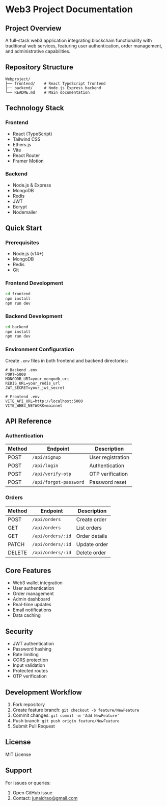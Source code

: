 # Web3 Project Documentation

## Project Overview
A full-stack web3 application integrating blockchain functionality with traditional web services, featuring user authentication, order management, and administrative capabilities.

## Repository Structure
```
Webproject/
├── frontend/    # React TypeScript frontend
├── backend/     # Node.js Express backend
└── README.md    # Main documentation
```

## Technology Stack

### Frontend
- React (TypeScript)
- Tailwind CSS
- Ethers.js
- Vite
- React Router
- Framer Motion

### Backend
- Node.js & Express
- MongoDB
- Redis
- JWT
- Bcrypt
- Nodemailer

## Quick Start

### Prerequisites
- Node.js (v14+)
- MongoDB
- Redis
- Git

### Frontend Development
```bash
cd frontend
npm install
npm run dev
```

### Backend Development
```bash
cd backend
npm install
npm run dev
```

### Environment Configuration
Create `.env` files in both frontend and backend directories:

```env
# Backend .env
PORT=5000
MONGODB_URI=your_mongodb_uri
REDIS_URL=your_redis_url
JWT_SECRET=your_jwt_secret

# Frontend .env
VITE_API_URL=http://localhost:5000
VITE_WEB3_NETWORK=mainnet
```

## API Reference

### Authentication
| Method | Endpoint | Description |
|--------|----------|-------------|
| POST | `/api/signup` | User registration |
| POST | `/api/login` | Authentication |
| POST | `/api/verify-otp` | OTP verification |
| POST | `/api/forgot-password` | Password reset |

### Orders
| Method | Endpoint | Description |
|--------|----------|-------------|
| POST | `/api/orders` | Create order |
| GET | `/api/orders` | List orders |
| GET | `/api/orders/:id` | Order details |
| PATCH | `/api/orders/:id` | Update order |
| DELETE | `/api/orders/:id` | Delete order |

## Core Features
- Web3 wallet integration
- User authentication
- Order management
- Admin dashboard
- Real-time updates
- Email notifications
- Data caching

## Security
- JWT authentication
- Password hashing
- Rate limiting
- CORS protection
- Input validation
- Protected routes
- OTP verification

## Development Workflow
1. Fork repository
2. Create feature branch: `git checkout -b feature/NewFeature`
3. Commit changes: `git commit -m 'Add NewFeature'`
4. Push branch: `git push origin feature/NewFeature`
5. Submit Pull Request

## License
MIT License

## Support
For issues or queries:
1. Open GitHub issue
2. Contact: junaidrao@gmail.com